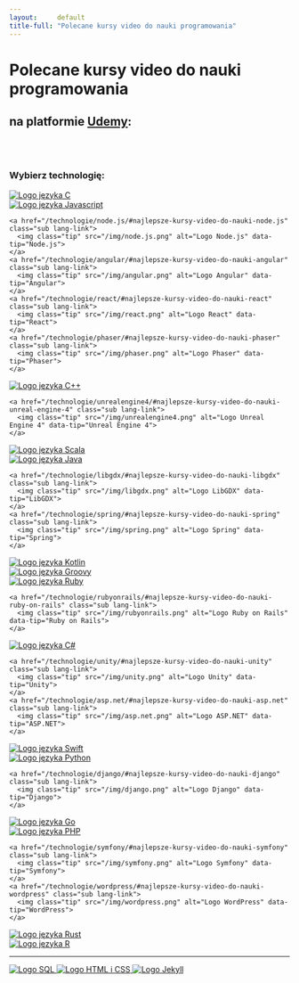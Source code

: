 ```yaml
---
layout:     default
title-full: "Polecane kursy video do nauki programowania"
---
```


# Polecane kursy video do nauki programowania
## na platformie [Udemy](https://click.linksynergy.com/fs-bin/click?id=0Bz3A2CPbI4&offerid=358574.1389&subid=0&type=4):

<br>
<br>

### Wybierz technologię:

<div class="languages-list" role="list">
  <div class="row justify-content-center">
  
  <div role="listitem" class="col-md-2 lang">
    <a href="/technologie/c/#najlepsze-kursy-video-do-nauki-c" class="lang-link">
      <img class="tip" src="/img/c.png" alt="Logo języka C" data-tip="C">
    </a>
  </div>

  <div role="listitem" class="col-md-4 lang">
    <a href="/technologie/javascript/#najlepsze-kursy-video-do-nauki-javascript" class="lang-link">
      <img class="tip" src="/img/javascript.png" alt="Logo języka Javascript" data-tip="Javascript">
    </a>

    <a href="/technologie/node.js/#najlepsze-kursy-video-do-nauki-node.js" class="sub lang-link">
      <img class="tip" src="/img/node.js.png" alt="Logo Node.js" data-tip="Node.js">
    </a>
    <a href="/technologie/angular/#najlepsze-kursy-video-do-nauki-angular" class="sub lang-link">
      <img class="tip" src="/img/angular.png" alt="Logo Angular" data-tip="Angular">
    </a>
    <a href="/technologie/react/#najlepsze-kursy-video-do-nauki-react" class="sub lang-link">
      <img class="tip" src="/img/react.png" alt="Logo React" data-tip="React">
    </a>
    <a href="/technologie/phaser/#najlepsze-kursy-video-do-nauki-phaser" class="sub lang-link">
      <img class="tip" src="/img/phaser.png" alt="Logo Phaser" data-tip="Phaser">
    </a>
  </div>

  <div role="listitem" class="col-md-2 lang">
    <a href="/technologie/c++/#najlepsze-kursy-video-do-nauki-c++" class="lang-link">
      <img class="tip" src="/img/c++.png" alt="Logo języka C++" data-tip="C++">
    </a>

    <a href="/technologie/unrealengine4/#najlepsze-kursy-video-do-nauki-unreal-engine-4" class="sub lang-link">
      <img class="tip" src="/img/unrealengine4.png" alt="Logo Unreal Engine 4" data-tip="Unreal Engine 4">
    </a>
  </div>

</div>

<div class="row">

  <div role="listitem" class="col-md-3 lang">
    <a href="/technologie/scala/#najlepsze-kursy-video-do-nauki-scala" class="lang-link">
      <img class="tip" src="/img/scala.png" alt="Logo języka Scala" data-tip="Scala">
    </a>
  </div>

  <div role="listitem" class="col-md-3 lang">
    <a href="/technologie/java/#najlepsze-kursy-video-do-nauki-java" class="lang-link">
      <img class="tip" src="/img/java.png" alt="Logo języka Java" data-tip="Java">
    </a>

    <a href="/technologie/libgdx/#najlepsze-kursy-video-do-nauki-libgdx" class="sub lang-link">
      <img class="tip" src="/img/libgdx.png" alt="Logo LibGDX" data-tip="LibGDX">
    </a>
    <a href="/technologie/spring/#najlepsze-kursy-video-do-nauki-spring" class="sub lang-link">
      <img class="tip" src="/img/spring.png" alt="Logo Spring" data-tip="Spring">
    </a>
  </div>

  <div role="listitem" class="col-md-3 lang">
    <a href="/technologie/kotlin/#najlepsze-kursy-video-do-nauki-kotlin" class="lang-link">
      <img class="tip" src="/img/kotlin.png" alt="Logo języka Kotlin" data-tip="Kotlin">
    </a>
  </div>

  <div role="listitem" class="col-md-3 lang">
    <a href="/technologie/groovy/#najlepsze-kursy-video-do-nauki-groovy" class="lang-link">
      <img class="tip" src="/img/groovy.png" alt="Logo języka Groovy" data-tip="Groovy">
    </a>
  </div>

</div>

<div class="row">

  <div role="listitem" class="col-md-2 lang">
    <a href="/technologie/ruby/#najlepsze-kursy-video-do-nauki-ruby" class="lang-link">
      <img class="tip" src="/img/ruby.png" alt="Logo języka Ruby" data-tip="Ruby">
    </a>

    <a href="/technologie/rubyonrails/#najlepsze-kursy-video-do-nauki-ruby-on-rails" class="sub lang-link">
      <img class="tip" src="/img/rubyonrails.png" alt="Logo Ruby on Rails" data-tip="Ruby on Rails">
    </a>
  </div>

  <div role="listitem" class="col-md-3 lang">
    <a href="/technologie/csharp/#najlepsze-kursy-video-do-nauki-csharp" class="lang-link">
      <img class="tip" src="/img/csharp.png" alt="Logo języka C#" data-tip="C#">
    </a>

    <a href="/technologie/unity/#najlepsze-kursy-video-do-nauki-unity" class="sub lang-link">
      <img class="tip" src="/img/unity.png" alt="Logo Unity" data-tip="Unity">
    </a>
    <a href="/technologie/asp.net/#najlepsze-kursy-video-do-nauki-asp.net" class="sub lang-link">
      <img class="tip" src="/img/asp.net.png" alt="Logo ASP.NET" data-tip="ASP.NET">
    </a>
  </div>

  <div role="listitem" class="col-md-2 lang">
    <a href="/technologie/swift/#najlepsze-kursy-video-do-nauki-swift" class="lang-link">
      <img class="tip" src="/img/swift.png" alt="Logo języka Swift" data-tip="Swift">
    </a>
  </div>

  <div role="listitem" class="col-md-3 lang">
    <a href="/technologie/python/#najlepsze-kursy-video-do-nauki-python" class="lang-link">
      <img class="tip" src="/img/python.png" alt="Logo języka Python" data-tip="Python">
    </a>

    <a href="/technologie/django/#najlepsze-kursy-video-do-nauki-django" class="sub lang-link">
      <img class="tip" src="/img/django.png" alt="Logo Django" data-tip="Django">
    </a>
  </div>

  <div role="listitem" class="col-md-2 lang">
    <a href="/technologie/go/#najlepsze-kursy-video-do-nauki-go" class="lang-link">
      <img class="tip" src="/img/go.png" alt="Logo języka Go" data-tip="Go">
    </a>
  </div>

</div>

<div class="row">

  <div role="listitem" class="col-md-4 lang">
    <a href="/technologie/php/#najlepsze-kursy-video-do-nauki-php" class="lang-link">
      <img class="tip" src="/img/php.png" alt="Logo języka PHP" data-tip="PHP">
    </a>

    <a href="/technologie/symfony/#najlepsze-kursy-video-do-nauki-symfony" class="sub lang-link">
      <img class="tip" src="/img/symfony.png" alt="Logo Symfony" data-tip="Symfony">
    </a>
    <a href="/technologie/wordpress/#najlepsze-kursy-video-do-nauki-wordpress" class="sub lang-link">
      <img class="tip" src="/img/wordpress.png" alt="Logo WordPress" data-tip="WordPress">
    </a>
  </div>

  <div role="listitem" class="col-md-4 lang">
    <a href="/technologie/rust/#najlepsze-kursy-video-do-nauki-rust" class="lang-link">
      <img class="tip" src="/img/rust.png" alt="Logo języka Rust" data-tip="Rust">
    </a>
  </div>

  <div role="listitem" class="col-md-4 lang">
    <a href="/technologie/r/#najlepsze-kursy-video-do-nauki-r" class="lang-link">
      <img class="tip" src="/img/r.png" alt="Logo języka R" data-tip="R">
    </a>
  </div>

</div>

<hr>

<div class="row">
  <div role="listitem" class="col-md-12 lang other-/technologies/#najlepsze-kursy-video-do-nauki-other-/technologies">
    <a href="/technologie/sql/#najlepsze-kursy-video-do-nauki-sql" class="other lang-link">
      <img class="tip" src="/img/sql.png" alt="Logo SQL" data-tip="SQL">
    </a>
    <a href="/technologie/html&css/#najlepsze-kursy-video-do-nauki-html-i-css" class="other lang-link">
      <img class="tip" src="/img/html&css.png" alt="Logo HTML i CSS" data-tip="HTML i CSS">
    </a>
    <a href="/technologie/jekyll/#najlepsze-kursy-video-do-nauki-jekyll" class="other lang-link">
      <img class="tip" src="/img/jekyll.png" alt="Logo Jekyll" data-tip="Jekyll">
    </a>
  </div>
</div>
</div>

<script src="//dist//technologies/#najlepsze-kursy-video-do-nauki-/technologies-list.js"></script>